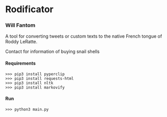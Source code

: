 # Rodificator
### Will Fantom

A tool for converting tweets or custom texts to the native French tongue of Roddy LeRatte.

Contact for information of buying snail shells

#### Requirements
    >>> pip3 install pyperclip
    >>> pip3 install requests-html
    >>> pip3 install nltk
    >>> pip3 install markovify
    
#### Run
    >>> python3 main.py

